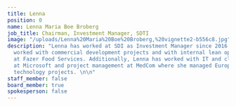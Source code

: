 ```yaml
---
title: Lenna
position: 0
name: Lenna Maria Boe Broberg
job_title: Chairman, Investment Manager, SDTI
image: "/uploads/Lenna%20Maria%20Boe%20Broberg,%20vignette2-b556c8.jpg"
description: "Lenna has worked at SDI as Investment Manager since 2016. She has previously
  worked with commercial development projects and with internal lean optimizations
  at Fazer Food Services. Additionally, Lenna has worked with IT and cloud solutions
  at Microsoft and project management at MedCom where she managed European welfare
  technology projects. \n\n"
staff_member: false
board_member: true
spokesperson: false
---
```


